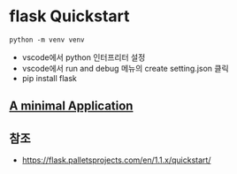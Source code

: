 # flask Quickstart

```
python -m venv venv
```

- vscode에서 python 인터프리터 설정
- vscode에서 run and debug 메뉴의 create setting.json 클릭
- pip install flask

## [A minimal Application](https://flask.palletsprojects.com/en/1.1.x/quickstart/#a-minimal-application)



## 참조
- https://flask.palletsprojects.com/en/1.1.x/quickstart/